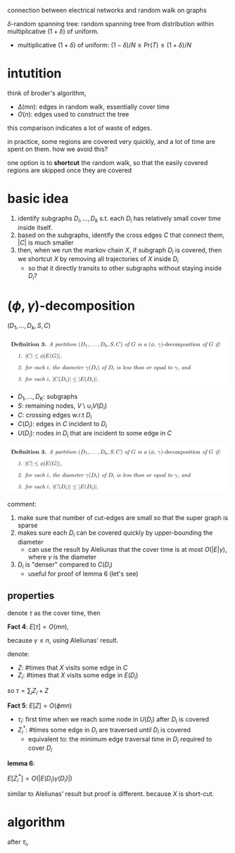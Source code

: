 connection between electrical networks and random walk on graphs

$`\delta`$-random spanning tree: random spanning tree from distribution within multiplicative $`(1+\delta)`$ of uniform. 

- multiplicative $`(1+\delta)`$ of uniform: $`(1-\delta) / N \ge \text{Pr}(T) \le (1+\delta) / N`$




# intutition

think of broder's algorithm, 

- $`\Delta(mn)`$: edges in random walk, essentially cover time
- $`O(n)`$: edges used to construct the tree

this comparison indicates a lot of waste of edges. 

in practice, some regions are covered very quickly, and a lot of time are spent on them. how we avoid this?

one option is to **shortcut** the random walk, so that the easily covered regions are skipped once they are covered

# basic idea

1. identify subgraphs $`D_i, \ldots, D_k`$ s.t. each $`D_i`$ has relatively small cover time inside itself. 
2. based on the subgraphs, identify the cross edges $`C`$ that connect them, $`|C|`$ is much smaller
3. then, when we run the markov chain $`X`$, if subgraph $`D_i`$ is covered, then we shortcut $`X`$ by removing all trajectories of $`X`$ inside $`D_i`$
   - so that it directly transits to other subgraphs without staying inside $`D_i`$?

# $`(\phi, \gamma)`$-decomposition

$`(D_1, \ldots, D_k, S, C)`$

![](figs/faster-generation-partition-def.png)

- $`D_1, \ldots, D_K`$: subgraphs
- $`S`$: remaining nodes, $`V \setminus \cup_i V(D_i)`$
- $`C`$: crossing edges w.r.t $`D_i`$
- $`C(D_i)`$: edges in $`C`$ incident to $`D_i`$
- $`U(D_i)`$: nodes in $`D_i`$ that are incident to some edge in $`C`$

![](figs/faster-generation-partition-def.png)

comment:

1. make sure that number of cut-edges are small so that the super graph is sparse
2. makes sure each $`D_i`$ can be covered quickly by upper-bounding the diameter
   - can use the result by Aleliunas that the cover time is at most $`O(|E|\gamma)`$, where $`\gamma`$ is the diameter
3. $`D_i`$ is "denser" compared to $`C(D_i)`$
   - useful for proof of lemma 6 (let's see)

## properties

denote $`\tau`$ as the cover time, then 

**Fact 4**: $`E[\tau]=O(mn)`$, 

because $`\gamma \le n`$, using Aleliunas' result. 

denote:

-  $`Z`$: \#times that $`X`$ visits some edge in $`C`$
-  $`Z_i`$: \#times that $`X`$ visits some edge in $`E(D_i)`$

so $`\tau=\sum_i Z_i + Z`$

**Fact 5**: $`E[Z]=O(\phi mn)`$

- $`\tau_i`$: first time when we reach some node in $`U(D_i)`$ after $`D_i`$ is covered
- $`Z_i^{*}`$: \#times some edge in $`D_i`$ are traversed *until* $`D_i`$ is covered
  - equivalent to: the minimum edge traversal time in $`D_i`$ required to cover $`D_i`$


**lemma 6**:

$`E[Z_i^{*}]=O(|E(D_i) \gamma(D_i)|)`$

similar to Aleliunas' result but proof is different. because $`X`$ is short-cut. 


# algorithm

after $`\tau_i`$, 